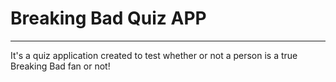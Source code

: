 # Breaking Bad Quiz APP
---
It's a quiz application created to test whether or not a person is a true Breaking Bad fan or not!
